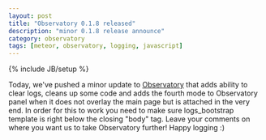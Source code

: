 ```yaml
---
layout: post
title: "Observatory 0.1.8 released"
description: "minor 0.1.8 release announce"
category: observatory
tags: [meteor, observatory, logging, javascript]
---
```

{% include JB/setup %}

Today, we've pushed a minor update to [Observatory](http://observatory.meteor.com) that adds ability to clear logs, cleans up some code
and adds the fourth mode to Observatory panel when it does not overlay the main page but is attached in the very end. In order for this
to work you need to make sure logs_bootstrap template is right below the closing "body" tag. Leave your comments on where you want us 
to take Observatory further! Happy logging :)